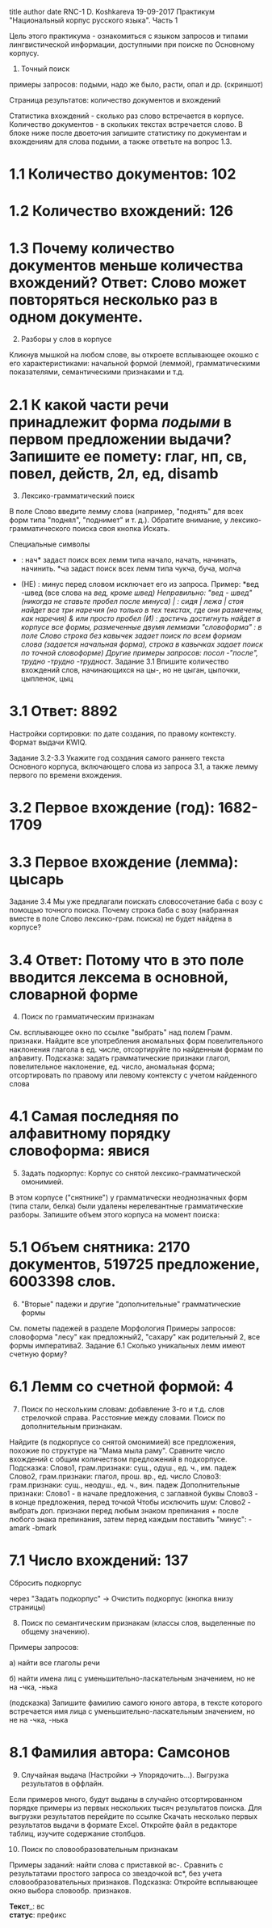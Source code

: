 title author date
RNC-1
D. Koshkareva
19-09-2017
Практикум "Национальный корпус русского языка". Часть 1

Цель этого практикума - ознакомиться с языком запросов и типами лингвистической информации, доступными при поиске по Основному корпусу.

1. Точный поиск

примеры запросов: подыми, надо же было, расти, опал и др. (скриншот)

Страница результатов: количество документов и вхождений

Статистика вхождений - сколько раз слово встречается в корпусе. Количество документов - в скольких текстах встречается слово. В блоке ниже после двоеточия запишите статистику по документам и вхождениям для слова подыми, а также ответьте на вопрос 1.3.

# 1.1 Количество документов: 102
# 1.2 Количество вхождений: 126
# 1.3 Почему количество документов меньше количества вхождений? Ответ: Слово может повторяться несколько раз в одном документе.
2. Разборы у слов в корпусе

Кликнув мышкой на любом слове, вы откроете всплывающее окошко с его характеристиками: начальной формой (леммой), грамматическими показателями, семантическими признаками и т.д.

# 2.1 К какой части речи принадлежит форма _подыми_ в первом предложении выдачи? Запишите ее помету: глаг, нп, св, повел, действ, 2л, ед, disamb
3. Лексико-грамматический поиск

В поле Слово введите лемму слова (например, "поднять" для всех форм типа "поднял", "поднимет" и т. д.). Обратите внимание, у лексико-грамматического поиска своя кнопка Искать.

Специальные символы

* : нач* задаст поиск всех лемм типа начало, начать, начинать, начинить. *ча задаст поиск всех лемм типа чукча, буча, молча
- (НЕ) : минус перед словом исключает его из запроса. Пример: *вед -швед (все слова на *вед, кроме швед) Неправильно: "*вед - швед" (никогда не ставьте пробел после минуса) | : сидя | лежа | стоя найдет все три наречия (но только в тех текстах, где они размечены, как наречия)
& или просто пробел (И) : достичь достигнуть найдет в корпусе все формы, размеченные двумя леммами
"словоформа" : в поле Слово строка без кавычек задает поиск по всем формам слова (задается начальная форма), строка в кавычках задает поиск по точной словоформе)
Другие примеры запросов: посол -"после", трудно* -трудно -трудност*.
Задание 3.1 Впишите количество вхождений слов, начинающихся на цы-, но не цыган, цыпочки, цыпленок, цыц

# 3.1 Ответ: 8892
Настройки сортировки: по дате создания, по правому контексту. Формат выдачи KWIQ.



Задание 3.2-3.3 Укажите год создания самого раннего текста Основного корпуса, включающего слова из запроса 3.1, а также лемму первого по времени вхождения.

# 3.2 Первое вхождение (год): 1682-1709
# 3.3 Первое вхождение (лемма): цысарь
Задание 3.4 Мы уже предлагали поискать словосочетание баба с возу с помощью точного поиска. Почему строка баба с возу (набранная вместе в поле Слово лексико-грам. поиска) не будет найдена в корпусе?

# 3.4 Ответ: Потому что в это поле вводится лексема в основной, словарной форме
4. Поиск по грамматическим признакам

См. всплывающее окно по ссылке "выбрать" над полем Грамм. признаки.
Найдите все употребления аномальных форм повелительного наклонения глагола в ед. числе, отсортируйте по найденным формам по алфавиту.
Подсказка: задать грамматические признаки глагол, повелительное наклонение, ед. число, аномальная форма; отсортировать по правому или левому контексту с учетом найденного слова

# 4.1 Самая последняя по алфавитному порядку словоформа: явися
5. Задать подкорпус: Корпус со снятой лексико-грамматической омонимией.

В этом корпусе ("снятнике") у грамматически неоднозначных форм (типа стали, белка) были удалены нерелевантные грамматические разборы. Запишите объем этого корпуса на момент поиска:

# 5.1 Объем снятника: 2170 документов, 519725 предложение, 6003398 слов. 
6. "Вторые" падежи и другие "дополнительные" грамматические формы

См. пометы падежей в разделе Морфология
Примеры запросов: словоформа "лесу" как предложный2, "сахару" как родительный 2, все формы императива2.
Задание 6.1 Сколько уникальных лемм имеют счетную форму?

# 6.1 Лемм со счетной формой: 4
7. Поиск по нескольким словам: добавление 3-го и т.д. слов стрелочкой справа. Расстояние между словами. Поиск по дополнительным признакам.

Найдите (в подкорпусе со снятой омонимией) все предложения, похожие по структуре на "Мама мыла раму". Сравните число вхождений с общим количеством предложений в подкорпусе.
Подсказка:
Слово1, грам.признаки: сущ., одуш., ед. ч., им. падеж
Слово2, грам.признаки: глагол, прош. вр., ед. число
Слово3: грам.признаки: сущ., неодуш., ед. ч., вин. падеж
Дополнительные признаки:
Слово1 - в начале предложения, с заглавной буквы
Слово3 - в конце предложения, перед точкой
Чтобы исключить шум: Слово2 - выбрать доп. признаки перед любым знаком препинания + после любого знака препинания, затем перед каждым поставить "минус": -amark -bmark

# 7.1 Число вхождений: 137
Cбросить подкорпус

через "Задать подкорпус" -> Очистить подкорпус (кнопка внизу страницы)

8. Поиск по семантическим признакам (классы слов, выделенные по общему значению).

Примеры запросов:

а) найти все глаголы речи

б) найти имена лиц с уменьшительно-ласкательным значением, но не на -чка, -нька

(подсказка) Запишите фамилию самого юного автора, в тексте которого встречается имя лица с уменьшительно-ласкательным значением, но не на -чка, -нька

# 8.1 Фамилия автора: Самсонов
9. Случайная выдача (Настройки -> Упорядочить...). Выгрузка результатов в оффлайн.

Если примеров много, будут выданы в случайно отсортированном порядке примеры из первых нескольких тысяч результатов поиска.
Для выгрузки результатов перейдите по ссылке Скачать несколько первых результатов выдачи в формате Excel. Откройте файл в редакторе таблиц, изучите содержание столбцов.

10. Поиск по словообразовательным признакам

Примеры заданий: найти слова с приставкой вс-. Сравнить с результатами простого запроса со звездочкой вс*, без учета словообразовательных признаков.
Подсказка: Откройте всплывающее окно выбора словообр. признаков.

__Текст___: вс   
__статус__: префикс   
